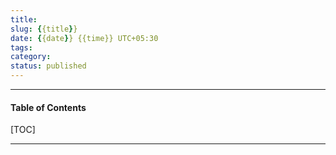 ```yaml
---
title:
slug: {{title}}
date: {{date}} {{time}} UTC+05:30
tags: 
category:
status: published
---
```


***

<h4>Table of Contents</h4>
[TOC]

***